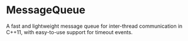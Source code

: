 # MessageQueue
A fast and lightweight message queue for inter-thread communication in C++11, with easy-to-use support for timeout events.
